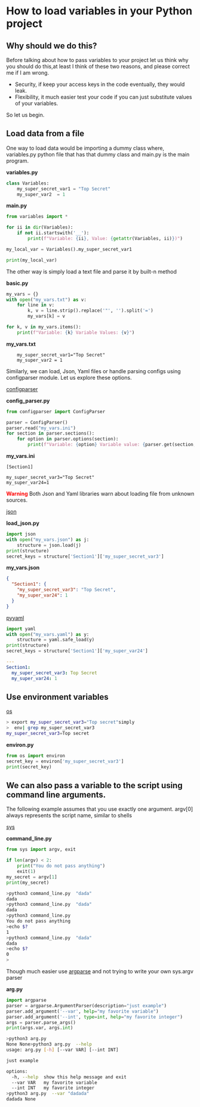 # How to load variables in your Python project

## Why should we do  this?
Before talking  about how to pass variables to your project let us think why you should do this,at least I think of these two reasons, and please correct me if I am wrong.

- Security, if  keep your access keys in the code eventually, they would leak.
- Flexibility, it much easier test your code if you can just substitute values of your variables.

So let us begin.

## Load data from a file
One way to load data would be importing a dummy class where, variables.py  python file that has that dummy class and main.py is the main program.

**variables.py**

```python
class Variables:
    my_super_secret_var1 = "Top Secret"
    my_super_var2  = 1
```
**main.py**

```python
from variables import *

for ii in dir(Variables):
    if not ii.startswith('__'):
        print(f"Variable: {ii}, Value: {getattr(Variables, ii)})")

my_local_var = Variables().my_super_secret_var1

print(my_local_var)
```

The other way is simply load a text file and parse it by built-n method

**basic.py**
``` python
my_vars = {}
with open("my_vars.txt") as v:
    for line in v:
        k, v = line.strip().replace('"', '').split('=')
        my_vars[k] = v

for k, v in my_vars.items():
    print(f"Variable: {k} Variable Values: {v}")
```
**my_vars.txt**
``` text
    my_super_secret_var1="Top Secret"
    my_super_var2 = 1
```
Similarly, we  can load, Json, Yaml files or handle parsing configs using configparser module. Let us explore these options.

[configparser](https://docs.python.org/3/library/configparser.html)

**config_parser.py**
```python
from configparser import ConfigParser

parser = ConfigParser()
parser.read("my_vars.ini")
for section in parser.sections():
    for option in parser.options(section):
        print(f"Variable: {option} Variable value: {parser.get(section, option)}")
```

**my_vars.ini**
```text
[Section1]

my_super_secret_var3="Top Secret"
my_super_var24=1

```

<span style="color:red">**Warning** </span> Both Json and Yaml libraries warn about loading file from unknown sources.

[json](https://docs.python.org/3/library/json.html)

**load_json.py**
```python
import json
with open("my_vars.json") as j:
    structure = json.load(j)
print(structure)
secret_keys = structure['Section1']['my_super_secret_var3']
```
**my_vars.json**
```json
{
  "Section1": {
    "my_super_secret_var3": "Top Secret",
    "my_super_var24": 1
  }
}
```

[pyyaml](https://pyyaml.org/)

```python
import yaml
with open("my_vars.yaml") as y:
    structure = yaml.safe_load(y)
print(structure)
secret_keys = structure['Section1']['my_super_var24']
```
```yaml
---
Section1:
  my_super_secret_var3: Top Secret
  my_super_var24: 1
```
## Use environment variables

[os](https://docs.python.org/3/library/os.html)

```bash
> export my_super_secret_var3="Top secret"simply 
>  env| grep my_super_secret_var3
my_super_secret_var3=Top secret
```
**environ.py**
```python
from os import environ
secret_key = environ['my_super_secret_var3']
print(secret_key)
```

## We can also pass a variable to the script using command line arguments.
The following example assumes that you use exactly one argument. argv[0] always represents the script name, similar to shells

[sys](https://docs.python.org/3/library/sys.html)

**command_line.py**
```python
from sys import argv, exit

if len(argv) < 2:
    print("You do not pass anything")
    exit(1)
my_secret = argv[1]
print(my_secret)
```
``` bash
>python3 command_line.py  "dada"
dada
>python3 command_line.py  "dada"
dada
>python3 command_line.py 
You do not pass anything
>echo $?
1
>python3 command_line.py  "dada"
dada
>echo $?
0
>

```
Though much easier use [argparse](https://docs.python.org/3/library/argparse.html) and not trying  to write your own sys.argv parser

**arg.py**

```python
import argparse
parser = argparse.ArgumentParser(description="just example")
parser.add_argument('--var', help="my favorite variable")
parser.add_argument('--int', type=int, help="my favorite integer")
args = parser.parse_args()
print(args.var, args.int)
```
```bash
>python3 arg.py 
None None>python3 arg.py  --help
usage: arg.py [-h] [--var VAR] [--int INT]

just example

options:
  -h, --help  show this help message and exit
  --var VAR   my favorite variable
  --int INT   my favorite integer
>python3 arg.py  --var "dadada"
dadada None

 ```



